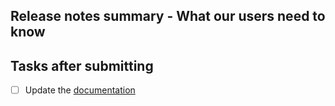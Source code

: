 <!--
Thank you for improving Nushell!
Please, read our contributing guide: https://github.com/nushell/nushell/blob/main/CONTRIBUTING.md
-->

## Release notes summary - What our users need to know
<!--
This section will be included as part of our release notes. See the contributing guide for more details.
Please include only details relevant for users here. Motivation and technical details can be added above or below this section.

You may leave this section blank until your PR is finalized. Ask a core team member if you need help filling this section.
-->

## Tasks after submitting
<!-- Remove any tasks which aren't relevant for your PR, or add your own -->
- [ ] Update the [documentation](https://github.com/nushell/nushell.github.io)
